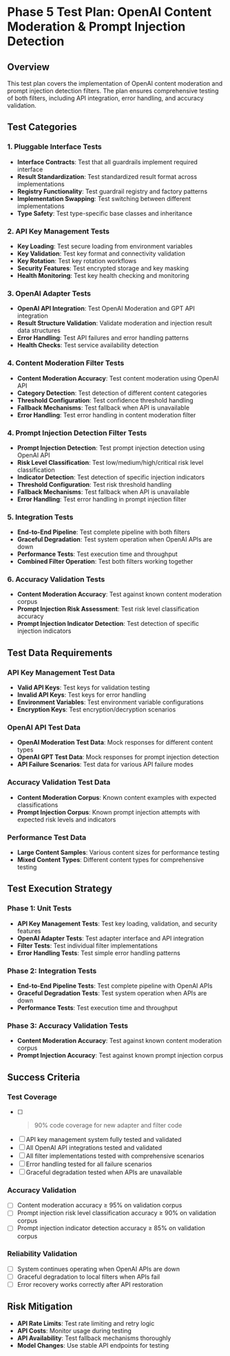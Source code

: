 # Phase 5 Test Plan: OpenAI Content Moderation & Prompt Injection Detection

## Overview
This test plan covers the implementation of OpenAI content moderation and prompt injection detection filters. The plan ensures comprehensive testing of both filters, including API integration, error handling, and accuracy validation.

## Test Categories

### 1. Pluggable Interface Tests
- **Interface Contracts**: Test that all guardrails implement required interface
- **Result Standardization**: Test standardized result format across implementations
- **Registry Functionality**: Test guardrail registry and factory patterns
- **Implementation Swapping**: Test switching between different implementations
- **Type Safety**: Test type-specific base classes and inheritance

### 2. API Key Management Tests
- **Key Loading**: Test secure loading from environment variables
- **Key Validation**: Test key format and connectivity validation
- **Key Rotation**: Test key rotation workflows
- **Security Features**: Test encrypted storage and key masking
- **Health Monitoring**: Test key health checking and monitoring

### 3. OpenAI Adapter Tests
- **OpenAI API Integration**: Test OpenAI Moderation and GPT API integration
- **Result Structure Validation**: Validate moderation and injection result data structures
- **Error Handling**: Test API failures and error handling patterns
- **Health Checks**: Test service availability detection

### 4. Content Moderation Filter Tests
- **Content Moderation Accuracy**: Test content moderation using OpenAI API
- **Category Detection**: Test detection of different content categories
- **Threshold Configuration**: Test confidence threshold handling
- **Fallback Mechanisms**: Test fallback when API is unavailable
- **Error Handling**: Test error handling in content moderation filter

### 4. Prompt Injection Detection Filter Tests
- **Prompt Injection Detection**: Test prompt injection detection using OpenAI API
- **Risk Level Classification**: Test low/medium/high/critical risk level classification
- **Indicator Detection**: Test detection of specific injection indicators
- **Threshold Configuration**: Test risk threshold handling
- **Fallback Mechanisms**: Test fallback when API is unavailable
- **Error Handling**: Test error handling in prompt injection filter

### 5. Integration Tests
- **End-to-End Pipeline**: Test complete pipeline with both filters
- **Graceful Degradation**: Test system operation when OpenAI APIs are down
- **Performance Tests**: Test execution time and throughput
- **Combined Filter Operation**: Test both filters working together

### 6. Accuracy Validation Tests
- **Content Moderation Accuracy**: Test against known content moderation corpus
- **Prompt Injection Risk Assessment**: Test risk level classification accuracy
- **Prompt Injection Indicator Detection**: Test detection of specific injection indicators

## Test Data Requirements

### API Key Management Test Data
- **Valid API Keys**: Test keys for validation testing
- **Invalid API Keys**: Test keys for error handling
- **Environment Variables**: Test environment variable configurations
- **Encryption Keys**: Test encryption/decryption scenarios

### OpenAI API Test Data
- **OpenAI Moderation Test Data**: Mock responses for different content types
- **OpenAI GPT Test Data**: Mock responses for prompt injection detection
- **API Failure Scenarios**: Test data for various API failure modes

### Accuracy Validation Test Data
- **Content Moderation Corpus**: Known content examples with expected classifications
- **Prompt Injection Corpus**: Known prompt injection attempts with expected risk levels and indicators

### Performance Test Data
- **Large Content Samples**: Various content sizes for performance testing
- **Mixed Content Types**: Different content types for comprehensive testing

## Test Execution Strategy

### Phase 1: Unit Tests
- **API Key Management Tests**: Test key loading, validation, and security features
- **OpenAI Adapter Tests**: Test adapter interface and API integration
- **Filter Tests**: Test individual filter implementations
- **Error Handling Tests**: Test simple error handling patterns

### Phase 2: Integration Tests
- **End-to-End Pipeline Tests**: Test complete pipeline with OpenAI APIs
- **Graceful Degradation Tests**: Test system operation when APIs are down
- **Performance Tests**: Test execution time and throughput

### Phase 3: Accuracy Validation Tests
- **Content Moderation Accuracy**: Test against known content moderation corpus
- **Prompt Injection Accuracy**: Test against known prompt injection corpus

## Success Criteria

### Test Coverage
- [ ] >90% code coverage for new adapter and filter code
- [ ] API key management system fully tested and validated
- [ ] All OpenAI API integrations tested and validated
- [ ] All filter implementations tested with comprehensive scenarios
- [ ] Error handling tested for all failure scenarios
- [ ] Graceful degradation tested when APIs are unavailable

### Accuracy Validation
- [ ] Content moderation accuracy ≥ 95% on validation corpus
- [ ] Prompt injection risk level classification accuracy ≥ 90% on validation corpus
- [ ] Prompt injection indicator detection accuracy ≥ 85% on validation corpus

### Reliability Validation
- [ ] System continues operating when OpenAI APIs are down
- [ ] Graceful degradation to local filters when APIs fail
- [ ] Error recovery works correctly after API restoration

## Risk Mitigation
- **API Rate Limits**: Test rate limiting and retry logic
- **API Costs**: Monitor usage during testing
- **API Availability**: Test fallback mechanisms thoroughly
- **Model Changes**: Use stable API endpoints for testing 